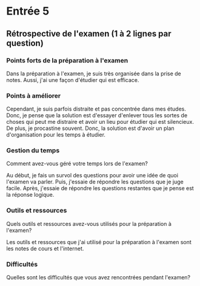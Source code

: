 # Entrée 5
## Rétrospective de l'examen (1 à 2 lignes par question)

### Points forts de la préparation à l'examen
Dans la préparation à l'examen, je suis très organisée dans la prise de notes. Aussi, j'ai une façon d'étudier qui est efficace.

### Points à améliorer
Cependant, je suis parfois distraite et pas concentrée dans mes études. Donc, je pense que la solution est d'essayer d'enlever tous les sortes de choses qui peut me distraire et avoir un lieu pour étudier qui est silencieux. De plus, je procastine souvent. Donc, la solution est d'avoir un plan d'organisation pour les temps à étudier.

### Gestion du temps
Comment avez-vous géré votre temps lors de l'examen?

Au début, je fais un survol des questions pour avoir une idée de quoi l'examen va parler. Puis, j'essaie de répondre les questions que je juge facile. Après, j'essaie de répondre les questions restantes que je pense est la réponse logique.

### Outils et ressources
Quels outils et ressources avez-vous utilisés pour la préparation à l'examen?

Les outils et ressources que j'ai utilisé pour la préparation à l'examen sont les notes de cours et l'internet.

### Difficultés
Quelles sont les difficultés que vous avez rencontrées pendant l'examen?

